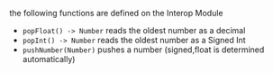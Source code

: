 the following functions are defined on the Interop Module
* `popFloat() -> Number`
  reads the oldest number as a decimal
* `popInt() -> Number`
  reads the oldest number as a Signed Int
* `pushNumber(Number)`
  pushes a number (signed,float is determined automatically)